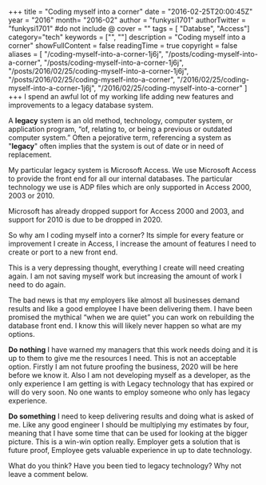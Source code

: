 +++
title = "Coding myself into a corner"
date = "2016-02-25T20:00:45Z"
year = "2016"
month= "2016-02"
author = "funkysi1701"
authorTwitter = "funkysi1701" #do not include @
cover = ""
tags = [ "Databse", "Access"]
category="tech"
keywords = ["", ""]
description =  "Coding myself into a corner"
showFullContent = false
readingTime = true
copyright = false
aliases = [
    "/coding-myself-into-a-corner-1j6j",
    "/posts/coding-myself-into-a-corner",
    "/posts/coding-myself-into-a-corner-1j6j",
    "/posts/2016/02/25/coding-myself-into-a-corner-1j6j",
    "/posts/2016/02/25/coding-myself-into-a-corner",
    "/2016/02/25/coding-myself-into-a-corner-1j6j",
    "/2016/02/25/coding-myself-into-a-corner"
]
+++
I spend an awful lot of my working life adding new features and improvements to a legacy database system.

A **legacy** system is an old method, technology, computer system, or application program, “of, relating to, or being a previous or outdated computer system.” Often a pejorative term, referencing a system as "**legacy**" often implies that the system is out of date or in need of replacement.

My particular legacy system is Microsoft Access. We use Microsoft Access to provide the front end for all our internal databases. The particular technology we use is ADP files which are only supported in Access 2000, 2003 or 2010.

Microsoft has already dropped support for Access 2000 and 2003, and support for 2010 is due to be dropped in 2020.

So why am I coding myself into a corner? Its simple for every feature or improvement I create in Access, I increase the amount of features I need to create or port to a new front end.

This is a very depressing thought, everything I create will need creating again. I am not saving myself work but increasing the amount of work I need to do again.

The bad news is that my employers like almost all businesses demand results and like a good employee I have been delivering them. I have been promised the mythical “when we are quiet” you can work on rebuilding the database front end. I know this will likely never happen so what are my options.

**Do nothing** I have warned my managers that this work needs doing and it is up to them to give me the resources I need. This is not an acceptable option. Firstly I am not future proofing the business, 2020 will be here before we know it. Also I am not developing myself as a developer, as the only experience I am getting is with Legacy technology that has expired or will do very soon. No one wants to employ someone who only has legacy experience.

**Do something** I need to keep delivering results and doing what is asked of me. Like any good engineer I should be multiplying my estimates by four, meaning that I have some time that can be used for looking at the bigger picture. This is a win-win option really. Employer gets a solution that is future proof, Employee gets valuable experience in up to date technology.

What do you think? Have you been tied to legacy technology? Why not leave a comment below.
